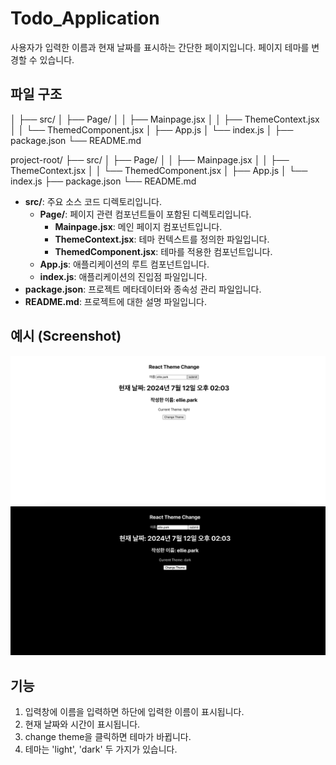 # Todo_Application

사용자가 입력한 이름과 현재 날짜를 표시하는 간단한 페이지입니다.
페이지 테마를 변경할 수 있습니다.

## 파일 구조
│
├── src/
│   ├── Page/
│   │     ├── Mainpage.jsx
│   │     ├── ThemeContext.jsx
│   │     └── ThemedComponent.jsx
│   ├── App.js
│   └── index.js
│
├── package.json
└── README.md

project-root/
├── src/
│ ├── Page/
│ │ ├── Mainpage.jsx
│ │ ├── ThemeContext.jsx
│ │ └── ThemedComponent.jsx
│ ├── App.js
│ └── index.js
├── package.json
└── README.md

- **src/**: 주요 소스 코드 디렉토리입니다.
  - **Page/**: 페이지 관련 컴포넌트들이 포함된 디렉토리입니다.
    - **Mainpage.jsx**: 메인 페이지 컴포넌트입니다.
    - **ThemeContext.jsx**: 테마 컨텍스트를 정의한 파일입니다.
    - **ThemedComponent.jsx**: 테마를 적용한 컴포넌트입니다.
  - **App.js**: 애플리케이션의 루트 컴포넌트입니다.
  - **index.js**: 애플리케이션의 진입점 파일입니다.
- **package.json**: 프로젝트 메타데이터와 종속성 관리 파일입니다.
- **README.md**: 프로젝트에 대한 설명 파일입니다.


## 예시 (Screenshot)

<img src="public/img/React_screenshot1.png" width="720" height=auto />
<img src="public/img/React_screenshot2.png" width="720" height=auto />

## 기능
1. 입력창에 이름을 입력하면 하단에 입력한 이름이 표시됩니다.
2. 현재 날짜와 시간이 표시됩니다.
3. change theme을 클릭하면 테마가 바뀝니다.
4. 테마는 'light', 'dark' 두 가지가 있습니다.
